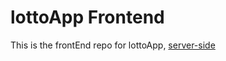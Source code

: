 # lottoApp Frontend
 This is the frontEnd repo for lottoApp, [server-side](https://github.com/byverdu/lottoApp-backEnd)
